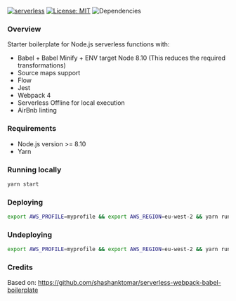 [![serverless](http://public.serverless.com/badges/v3.svg)](http://www.serverless.com) [![License: MIT](https://img.shields.io/badge/License-MIT-brightgreen.svg)](https://opensource.org/licenses/MIT) ![Dependencies](https://david-dm.org/rafaelrpinto/serverless-boilerplate.svg)

### Overview

Starter boilerplate for Node.js serverless functions with:

* Babel + Babel Minify + ENV target Node 8.10 (This reduces the required transformations)
* Source maps support
* Flow
* Jest
* Webpack 4
* Serverless Offline for local execution
* AirBnb linting

### Requirements

* Node.js version >= 8.10
* Yarn

### Running locally

```bash
yarn start
```

### Deploying

```bash
export AWS_PROFILE=myprofile && export AWS_REGION=eu-west-2 && yarn run deploy
```

### Undeploying

```bash
export AWS_PROFILE=myprofile && export AWS_REGION=eu-west-2 && yarn run remove
```

### Credits

Based on: https://github.com/shashanktomar/serverless-webpack-babel-boilerplate
